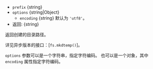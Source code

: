 <!-- YAML
added: v5.10.0
-->

* `prefix` {string}
* `options` {string|Object}
  * `encoding` {string} 默认为 `'utf8'`。
* 返回: {string}

返回创建的目录路径。

详见异步版本的接口：[`fs.mkdtemp()`]。


`options` 参数可以是一个字符串，指定字符编码。
也可以是一个对象，其中 `encoding` 属性指定字符编码。

